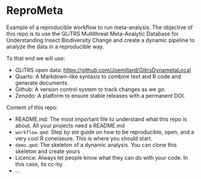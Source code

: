 # ReproMeta

Example of a reproducible workflow to run meta-analysis. The objective of this repo is to use the 
GLiTRS Multithreat Meta-Analytic Database for Understanding Insect Biodiversity Change and create 
a dynamic pipeline to analyze the data in a reproducible way.

To that end we will use:
- GLiTRS open data: https://github.com/Joemillard/GlitrsDynametaLocal
- Quarto: A Markdown-like syntaxis to combine text and R code and generate documents.
- Github: A version control system to track changes as we go.
- Zenodo: A platform to ensure stable releases with a permanent DOI.

Content of this repo:

- README.md: The most important file to understand what this repo is about. 
All your projects need a README.md
- `workflow.qmd`: Step by ste guide on how to be reproducible, open, and a very cool R coneiseure.
This is where you should start.
- `demo.qmd`: The skeleton of a dynamic analysis. You can clone this skeleton and create yours
- Licence: Always let people know what they can do with your code. In this case, its cc-by
- ...  






